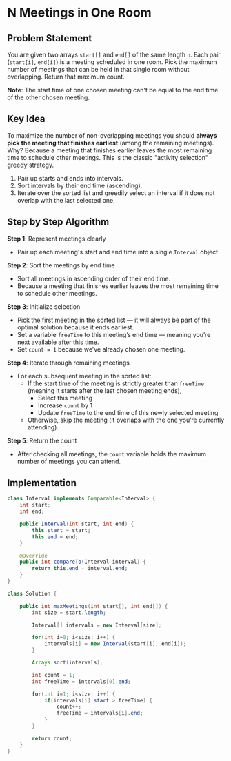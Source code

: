 # N Meetings in One Room

## Problem Statement

You are given two arrays `start[]` and `end[]` of the same length `n`. Each pair (`start[i]`, `end[i]`) is a meeting scheduled in one room. Pick the maximum number of meetings that can be held in that single room without overlapping. Return that maximum count.

**Note**: The start time of one chosen meeting can't be equal to the end time of the other chosen meeting.

## Key Idea

To maximize the number of non-overlapping meetings you should **always pick the meeting that finishes earliest** (among the remaining meetings).
Why? Because a meeting that finishes earlier leaves the most remaining time to schedule other meetings. This is the classic "activity selection" greedy strategy.

1. Pair up starts and ends into intervals.
2. Sort intervals by their end time (ascending).
3. Iterate over the sorted list and greedily select an interval if it does not overlap with the last selected one.

## Step by Step Algorithm

**Step 1**: Represent meetings clearly

- Pair up each meeting's start and end time into a single `Interval` object.

**Step 2**: Sort the meetings by end time

- Sort all meetings in ascending order of their end time.
- Because a meeting that finishes earlier leaves the most remaining time to schedule other meetings.

**Step 3**: Initialize selection

- Pick the first meeting in the sorted list — it will always be part of the optimal solution because it ends earliest.
- Set a variable `freeTime` to this meeting’s end time — meaning you’re next available after this time.
- Set `count = 1` because we’ve already chosen one meeting.

**Step 4**: Iterate through remaining meetings

- For each subsequent meeting in the sorted list:
  - If the start time of the meeting is strictly greater than `freeTime` (meaning it starts after the last chosen meeting ends),
    - Select this meeting
    - Increase `count` by 1
    - Update `freeTime` to the end time of this newly selected meeting
  - Otherwise, skip the meeting (it overlaps with the one you’re currently attending).

**Step 5**: Return the count

- After checking all meetings, the `count` variable holds the maximum number of meetings you can attend.

## Implementation

```java
class Interval implements Comparable<Interval> {
    int start;
    int end;

    public Interval(int start, int end) {
        this.start = start;
        this.end = end;
    }

    @Override
    public int compareTo(Interval interval) {
        return this.end - interval.end;
    }
}

class Solution {

    public int maxMeetings(int start[], int end[]) {
        int size = start.length;

        Interval[] intervals = new Interval[size];

        for(int i=0; i<size; i++) {
            intervals[i] = new Interval(start[i], end[i]);
        }

        Arrays.sort(intervals);

        int count = 1;
        int freeTime = intervals[0].end;

        for(int i=1; i<size; i++) {
            if(intervals[i].start > freeTime) {
                count++;
                freeTime = intervals[i].end;
            }
        }

        return count;
    }
}
```
